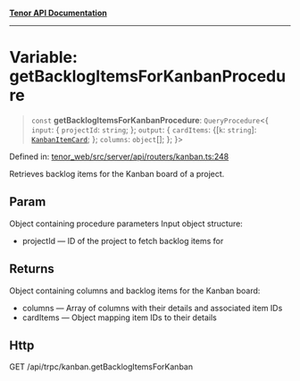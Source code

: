 [**Tenor API Documentation**](../../README.md)

***

# Variable: getBacklogItemsForKanbanProcedure

> `const` **getBacklogItemsForKanbanProcedure**: `QueryProcedure`\<\{ `input`: \{ `projectId`: `string`; \}; `output`: \{ `cardItems`: \{[`k`: `string`]: [`KanbanItemCard`](../interfaces/KanbanItemCard.md); \}; `columns`: `object`[]; \}; \}\>

Defined in: [tenor\_web/src/server/api/routers/kanban.ts:248](https://github.com/Apantli/Tenor/blob/b33873959b5093fc3e3d66ac4f230a78a6395bbd/tenor_web/src/server/api/routers/kanban.ts#L248)

Retrieves backlog items for the Kanban board of a project.

## Param

Object containing procedure parameters
Input object structure:
- projectId — ID of the project to fetch backlog items for

## Returns

Object containing columns and backlog items for the Kanban board:
- columns — Array of columns with their details and associated item IDs
- cardItems — Object mapping item IDs to their details

## Http

GET /api/trpc/kanban.getBacklogItemsForKanban
